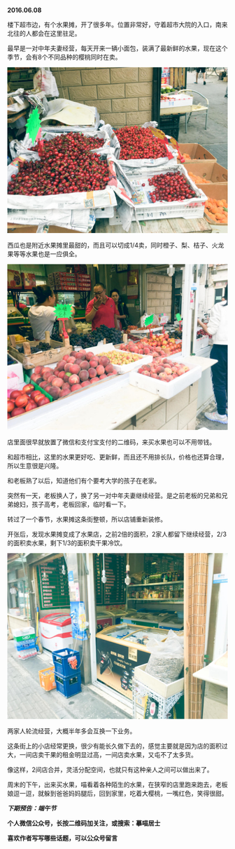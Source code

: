 
          
            
**2016.06.08**

楼下超市边，有个水果摊，开了很多年。位置非常好，守着超市大院的入口，南来北往的人都会在这里驻足。

最早是一对中年夫妻经营，每天开来一辆小面包，装满了最新鲜的水果，现在这个季节，会有8个不同品种的樱桃同时在卖。



![](img/51001-d3bb16bc6f05825d.jpg)




西瓜也是附近水果摊里最甜的，而且可以切成1/4卖，同时橙子、梨、桔子、火龙果等等水果也是一应俱全。



![](img/51001-ae40d5311768aba5.jpg)




店里面很早就放置了微信和支付宝支付的二维码，来买水果也可以不用带钱。

和超市相比，这里的水果更好吃、更新鲜，而且还不用排长队，价格也还算合理，所以生意很是兴隆。

和老板熟了以后，知道他们有个要考大学的孩子在老家。

突然有一天，老板换人了，换了另一对中年夫妻继续经营。是之前老板的兄弟和兄弟媳妇，孩子高考，老板回家，临时看一下。

转过了一个春节，水果摊这条街整顿，所以店铺重新装修。

开张后，发现水果摊变成了水果店，之前2倍的面积，2家人都留下继续经营，2/3的面积卖水果，剩下1/3的面积卖干果冷饮。



![](img/51001-498ef6ab9cf8fea7.jpg)




两家人轮流经营，大概半年多会互换一下业务。

这条街上的小店经常更换，很少有能长久做下去的，感觉主要就是因为店的面积过大，一间店卖干果的租金明显过高，一间店卖水果，又屯不了太多货。

像这样，2间店合并，灵活分配空间，也就只有这种亲人之间可以做出来了。

周末的下午，出来买水果，喵看着各种陌生的水果，在狭窄的店里跑来跑去，老板娘逗一逗，就躲到爸爸妈妈腿后，回到家里，吃着大樱桃，一嘴红色，笑得很甜。


***下期预告：端午节***


**个人微信公众号，长按二维码加关注，或搜索：摹喵居士**

**喜欢作者写写哪些话题，可以公众号留言**




          
        